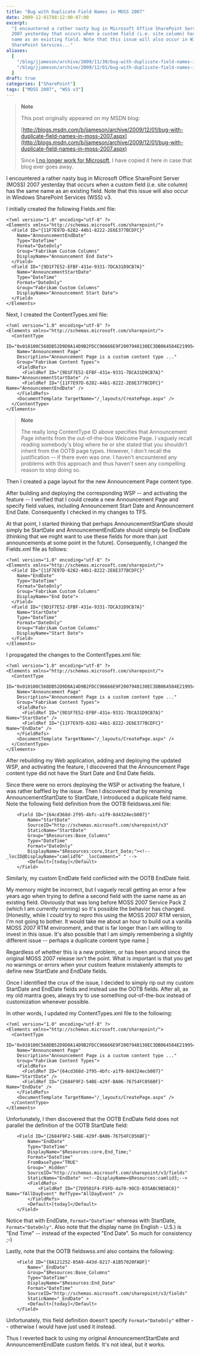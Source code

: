 ```yaml
---
title: "Bug with Duplicate Field Names in MOSS 2007"
date: 2009-12-01T08:12:00-07:00
excerpt:
  "I encountered a rather nasty bug in Microsoft Office SharePoint Server (MOSS)
  2007 yesterday that occurs when a custom field (i.e. site column) has the same
  name as an existing field. Note that this issue will also occur in Windows
  SharePoint Services..."
aliases:
  [
    "/blog/jjameson/archive/2009/11/30/bug-with-duplicate-field-names-in-moss-2007.aspx",
    "/blog/jjameson/archive/2009/12/01/bug-with-duplicate-field-names-in-moss-2007.aspx",
  ]
draft: true
categories: ["SharePoint"]
tags: ["MOSS 2007", "WSS v3"]
---
```


> **Note**
>
> This post originally appeared on my MSDN blog:
>
> [http://blogs.msdn.com/b/jjameson/archive/2009/12/01/bug-with-duplicate-field-names-in-moss-2007.aspx](http://blogs.msdn.com/b/jjameson/archive/2009/12/01/bug-with-duplicate-field-names-in-moss-2007.aspx)
>
> Since
> [I no longer work for Microsoft](/blog/jjameson/2011/09/02/last-day-with-microsoft),
> I have copied it here in case that blog ever goes away.

I encountered a rather nasty bug in Microsoft Office SharePoint Server (MOSS)
2007 yesterday that occurs when a custom field (i.e. site column) has the same
name as an existing field. Note that this issue will also occur in Windows
SharePoint Services (WSS) v3.

I initially created the following Fields.xml file:

```
<?xml version="1.0" encoding="utf-8" ?>
<Elements xmlns="http://schemas.microsoft.com/sharepoint/">
  <Field ID="{11F7E97D-6282-44b1-8222-2E6E377BCDFC}"
    Name="AnnouncementEndDate"
    Type="DateTime"
    Format="DateOnly"
    Group="Fabrikam Custom Columns"
    DisplayName="Announcement End Date">
  </Field>
  <Field ID="{9D1F7E52-EFBF-431e-9331-7DCA31D9CB7A}"
    Name="AnnouncementStartDate"
    Type="DateTime"
    Format="DateOnly"
    Group="Fabrikam Custom Columns"
    DisplayName="Announcement Start Date">
  </Field>
</Elements>
```

Next, I created the ContentTypes.xml file:

```
<?xml version="1.0" encoding="utf-8" ?>
<Elements xmlns="http://schemas.microsoft.com/sharepoint/">
  <ContentType
    ID="0x010100C568DB52D9D0A14D9B2FDCC96666E9F2007948130EC3DB064584E219954237AF390064DEA0F50FC8C147B0B6EA0636C4A7D400EF37EB6F40C54a21A3872B1E6CA5BC0A"
    Name="Announcement Page"
    Description="Announcement Page is a custom content type ..."
    Group="Fabrikam Content Types">
    <FieldRefs>
      <FieldRef ID="{9D1F7E52-EFBF-431e-9331-7DCA31D9CB7A}" Name="AnnouncementStartDate" />
      <FieldRef ID="{11F7E97D-6282-44b1-8222-2E6E377BCDFC}" Name="AnnouncementEndDate" />
    </FieldRefs>
    <DocumentTemplate TargetName="/_layouts/CreatePage.aspx" />
  </ContentType>
</Elements>
```

> **Note**
>
> The really long ContentType ID above specifies that Announcement Page inherits
> from the out-of-the-box Welcome Page. I vaguely recall reading somebody's blog
> where he or she stated that you shouldn't inherit from the OOTB page types.
> However, I don't recall the justification -- if there even was one. I haven't
> encountered any problems with this approach and thus haven't seen any
> compelling reason to stop doing so.

Then I created a page layout for the new Announcement Page content type.

After building and deploying the corresponding WSP -- and activating the feature
-- I verified that I could create a new Announcement Page and specify field
values, including Announcement Start Date and Announcement End Date.
Consequently I checked in my changes to TFS.

At that point, I started thinking that perhaps AnnouncementStartDate should
simply be StartDate and AnnouncementEndDate should simply be EndDate (thinking
that we might want to use these fields for more than just announcements at some
point in the future). Consequently, I changed the Fields.xml file as follows:

```
<?xml version="1.0" encoding="utf-8" ?>
<Elements xmlns="http://schemas.microsoft.com/sharepoint/">
  <Field ID="{11F7E97D-6282-44b1-8222-2E6E377BCDFC}"
    Name="EndDate"
    Type="DateTime"
    Format="DateOnly"
    Group="Fabrikam Custom Columns"
    DisplayName="End Date">
  </Field>
  <Field ID="{9D1F7E52-EFBF-431e-9331-7DCA31D9CB7A}"
    Name="StartDate"
    Type="DateTime"
    Format="DateOnly"
    Group="Fabrikam Custom Columns"
    DisplayName="Start Date">
  </Field>
</Elements>
```

I propagated the changes to the ContentTypes.xml file:

```
<?xml version="1.0" encoding="utf-8" ?>
<Elements xmlns="http://schemas.microsoft.com/sharepoint/">
  <ContentType
    ID="0x010100C568DB52D9D0A14D9B2FDCC96666E9F2007948130EC3DB064584E219954237AF390064DEA0F50FC8C147B0B6EA0636C4A7D400EF37EB6F40C54a21A3872B1E6CA5BC0A"
    Name="Announcement Page"
    Description="Announcement Page is a custom content type ..."
    Group="Fabrikam Content Types">
    <FieldRefs>
      <FieldRef ID="{9D1F7E52-EFBF-431e-9331-7DCA31D9CB7A}" Name="StartDate" />
      <FieldRef ID="{11F7E97D-6282-44b1-8222-2E6E377BCDFC}" Name="EndDate" />
    </FieldRefs>
    <DocumentTemplate TargetName="/_layouts/CreatePage.aspx" />
  </ContentType>
</Elements>
```

After rebuilding my Web application, adding and deploying the updated WSP, and
activating the feature, I discovered that the Announcement Page content type did
not have the Start Date and End Date fields.

Since there were no errors deploying the WSP or activating the feature, I was
rather baffled by the issue. Then I discovered that by renaming
AnnouncementStartDate to StartDate, I introduced a duplicate field name. Note
the following field definition from the OOTB fieldswss.xml file:

```
    <Field ID="{64cd368d-2f95-4bfc-a1f9-8d4324ecb007}"
        Name="StartDate"
        SourceID="http://schemas.microsoft.com/sharepoint/v3"
        StaticName="StartDate"
        Group="$Resources:Base_Columns"
        Type="DateTime"
        Format="DateOnly"
        DisplayName="$Resources:core,Start_Date;"><!-- _locID@DisplayName="camlidT6" _locComment=" " -->
        <Default>[today]</Default>
    </Field>
```

Similarly, my custom EndDate field conflicted with the OOTB EndDate field.

My memory might be incorrect, but I vaguely recall getting an error a few years
ago when trying to define a second field with the same name as an existing
field. Obviously that was long before MOSS 2007 Service Pack 2 (which I am
currently running) so it's possible the behavior has changed. [Honestly, while I
*could* try to repro this using the MOSS 2007 RTM version, I'm not going to
bother. It would take me about an hour to build out a vanilla MOSS 2007 RTM
environment, and that is far longer than I am willing to invest in this issue.
It's also possible that I am simply remembering a slightly different issue --
perhaps a duplicate content type name.]

Regardless of whether this is a new problem, or has been around since the
original MOSS 2007 release isn't the point. What is important is that you get no
warnings or errors when your custom feature mistakenly attempts to define new
StartDate and EndDate fields.

Once I identified the crux of the issue, I decided to simply rip out my custom
StartDate and EndDate fields and instead use the OOTB fields. After all, as my
old mantra goes, always try to use something out-of-the-box instead of
customization whenever possible.

In other words, I updated my ContentTypes.xml file to the following:

```
<?xml version="1.0" encoding="utf-8" ?>
<Elements xmlns="http://schemas.microsoft.com/sharepoint/">
  <ContentType
    ID="0x010100C568DB52D9D0A14D9B2FDCC96666E9F2007948130EC3DB064584E219954237AF390064DEA0F50FC8C147B0B6EA0636C4A7D400EF37EB6F40C54a21A3872B1E6CA5BC0A"
    Name="Announcement Page"
    Description="Announcement Page is a custom content type ..."
    Group="Fabrikam Content Types">
    <FieldRefs>
      <FieldRef ID="{64cd368d-2f95-4bfc-a1f9-8d4324ecb007}" Name="StartDate" />
      <FieldRef ID="{2684F9F2-54BE-429f-BA06-76754FC056BF}" Name="EndDate" />
    </FieldRefs>
    <DocumentTemplate TargetName="/_layouts/CreatePage.aspx" />
  </ContentType>
</Elements>
```

Unfortunately, I then discovered that the OOTB EndDate field does not parallel
the definition of the OOTB StartDate field:

```
    <Field ID="{2684F9F2-54BE-429f-BA06-76754FC056BF}"
        Name="EndDate"
        Type="DateTime"
        DisplayName="$Resources:core,End_Time;"
        Format="DateTime"
        FromBaseType="TRUE"
        Group="_Hidden"
        SourceID="http://schemas.microsoft.com/sharepoint/v3/fields"
        StaticName="EndDate" ><!--DisplayName=$Resources:camlid3;-->
        <FieldRefs>
            <FieldRef ID="{7D95D1F4-F5FD-4a70-90CD-B35ABC9B5BC8}" Name="fAllDayEvent" RefType="AllDayEvent" />
        </FieldRefs>
        <Default>[today]</Default>
    </Field>
```

Notice that with EndDate, `Format="DateTime"` whereas with StartDate,
`Format="DateOnly"`. Also note that the display name (in English - U.S.) is "End
Time" -- instead of the expected "End Date". So much for consistency ;-)

Lastly, note that the OOTB fieldswss.xml also contains the following:

```
    <Field ID="{8A121252-85A9-443d-8217-A1B57020FADF}"
        Name="_EndDate"
        Group="$Resources:Base_Columns"
        Type="DateTime"
        DisplayName="$Resources:End_Date"
        Format="DateTime"
        SourceID="http://schemas.microsoft.com/sharepoint/v3/fields"
        StaticName="_EndDate" >
        <Default>[today]</Default>
    </Field>
```

Unfortunately, this field definition doesn't specify `Format="DateOnly"` either
-- otherwise I would have just used it instead.

Thus I reverted back to using my original AnnouncementStartDate and
AnnouncementEndDate custom fields. It's not ideal, but it works.
